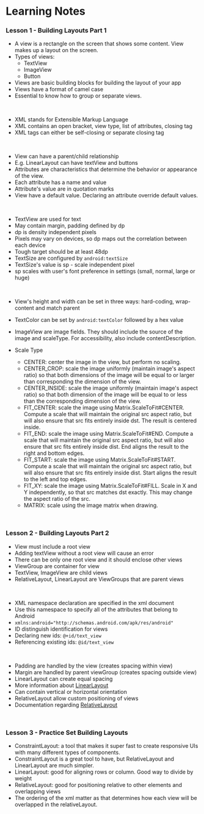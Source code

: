 # Learning Notes

### Lesson 1 - Building Layouts Part 1
- A view is a rectangle on the screen that shows some content. View makes up a layout on the screen.
- Types of views:
    - TextView
    - ImageView
    - Button
- Views are basic building blocks for building the layout of your app
- Views have a format of camel case
- Essential to know how to group or separate views.

</br>

- XML stands for Extensible Markup Language
- XML contains an open bracket, view type, list of attributes, closing tag
- XML tags can either be self-closing or separate closing tag

</br>

- View can have a parent/child relationship
- E.g. LinearLayout can have textView and buttons
- Attributes are characteristics that determine the behavior or appearance of the view.
- Each attribute has a name and value
- Attribute's value are in quotation marks
- View have a default value. Declaring an attribute override default values.

</br>

- TextView are used for text
- May contain margin, padding defined by dp
- dp is density independent pixels
- Pixels may vary on devices, so dp maps out the correlation between each device
- Tough target should be at least 48dp
- TextSize are configured by `android:textSize`
- TextSize's value is sp - scale independent pixel
- sp scales with user's font preference in settings (small, normal, large or huge)

</br>

- View's height and width can be set in three ways: hard-coding, wrap-content and match parent
- TextColor can be set by `android:textColor` followed by a hex value
- ImageView are image fields. They should include the source of the image and scaleType. For accessibility, also include contentDescription.

- Scale Type
    - CENTER: center the image in the view, but perform no scaling.
    - CENTER_CROP: scale the image uniformly (maintain image's aspect ratio) so that both dimensions of the image will be equal to or larger than corresponding the dimension of the view.
    - CENTER_INSIDE: scale the image uniformly (maintain image's aspect ratio) so that both dimension of the image will be equal to or less than the corresponding dimension of the view.
    - FIT_CENTER: scale the image using Matrix.ScaleToFit#CENTER. Compute a scale that will maintain the original src aspect ratio, but will also ensure that src fits entirely inside dst. The result is centered inside.
    - FIT_END: scale the image using Matrix.ScaleToFit#END. Compute a scale that will maintain the original src aspect ratio, but will also ensure that src fits entirely inside dist. End aligns the result to the right and bottom edges.
    - FIT_START: scale the image using Matrix.ScaleToFit#START. Compute a scale that will maintain the original src aspect ratio, but will also ensure that src fits entirely inside dist. Start aligns the result to the left and top edges.
    - FIT_XY: scale the image using Matrix.ScaleToFit#FILL. Scale in X and Y independently, so that src matches dst exactly. This may change the aspect ratio of the src.
    - MATRIX: scale using the image matrix when drawing.

</br>

### Lesson 2 - Building Layouts Part 2

- View must include a root view
- Adding textView without a root view will cause an error
- There can be only one root view and it should enclose other views
- ViewGroup are container for view
- TextView, ImageView are child views
- RelativeLayout, LinearLayout are ViewGroups that are parent views

</br>

- XML namespace declaration are specified in the xml document
- Use this namespace to specify all of the attributes that belong to Android
- `xmlns:android="http://schemas.android.com/apk/res/android"`
- ID distinguish identification for views
- Declaring new ids: `@+id/text_view`
- Referencing existing ids: `@id/text_view`

</br>

- Padding are handled by the view (creates spacing within view)
- Margin are handled by parent viewGroup (creates spacing outside view)
- LinearLayout can create equal spacing
- More information about [LinearLayout](https://developer.android.com/guide/topics/ui/layout/linear.html?utm_source=udacity&utm_medium=course&utm_campaign=android_basics)
- Can contain vertical or horizontal orientation 
- RelativeLayout allow custom positioning of views
- Documentation regarding [RelativeLayout](https://developer.android.com/reference/android/widget/RelativeLayout.LayoutParams.html?utm_source=udacity&utm_medium=course&utm_campaign=android_basics)

</br>

### Lesson 3 - Practice Set Building Layouts

- ConstraintLayout: a tool that makes it super fast to create responsive UIs with many different types of components. 
- ConstraintLayout is a great tool to have, but RelativeLayout and LinearLayout are much simpler.
- LinearLayout: good for aligning rows or column. Good way to divide by weight
- RelativeLayout: good for positioning relative to other elements and overlapping views
- The ordering of the xml matter as that determines how each view will be overlapped in the relativeLayout.